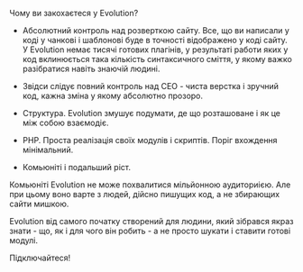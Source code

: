 Чому ви закохаєтеся у  Evolution?

- Абсолютний контроль над розверткою сайту.
Все, що  ви написали у коді у чанкові і шаблонові буде в точності відображено у коді сайту. У Evolution немає тисячі готових плагінів, у результаті работи яких у код вклинюється така кількість синтаксичного сміття, у якому важко  разібратися навіть знаючій людині.

- Звідси слідує повний контроль над СЕО - чиста верстка і зручний код,  кажна зміна у якому абсолютно прозоро.

- Структура.
Evolution змушує подумати, де що розташоване і як це між собою взаємодіє.

- PHP. Проста реалізація своїх модулів і скриптів. Поріг вхождення мінімальний.

- Комьюніті і подальший ріст.

Комьюніті Evolution не може похвалитися мільйонною аудиториією. Але при цьому воно варте з людей, дійсно пишущих код, а не збирающих сайти мишкою.

Evolution від самого початку створений для людини, який зібрався якраз знати - що, як і для чого він робить - а не просто шукати і ставити готові модулі.

Підключайтеся!